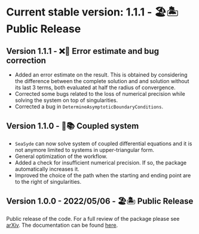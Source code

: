 # Current stable version: 1.1.1 - 🏖🏝 Public Release

## Version 1.1.1 - ❌🐞 Error estimate and bug correction
- Added an error estimate on the result. This is obtained by considering the difference between the complete solution and and solution without its last 3 terms, both evaluated at half the radius of convergence.
- Corrected some bugs related to the loss of numerical precision while solving the system on top of singularities.
- Corrected a bug in `DetermineAsymptoticBoundaryConditions`.

## Version 1.1.0 - 👫📚 Coupled system
- `SeaSyde` can now solve system of coupled differential equations and it is not anymore limited to systems in upper-triangular form.
- General optimization of the workflow.
- Added a check for insufficient numerical precision. If so, the package automatically increases it.
- Improved the choice of the path when the starting and ending point are to the right of singularities.

## Version 1.0.0 - 2022/05/06 - 🏖🏝 Public Release
Public release of the code. For a full review of the package please see [arXiv](https://arxiv.org/abs/2205.03345). The documentation can be found [here](https://github.com/TommasoArmadillo/SeaSyde/blob/main/docSeaSyde1.0.0.pdf).
